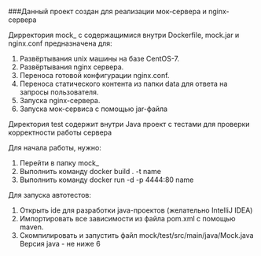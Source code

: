 ###Данный проект создан для реализации мок-сервера и nginx-сервера



Дирректория mock_ с содержащимися внутри Dockerfile, mock.jar и nginx.conf предназначена для:

1. Развёртывания unix машины на базе CentOS-7.
2. Развёртывания nginx сервера.
3. Переноса готовой конфигурации nginx.conf.
4. Переноса статического контента из папки data для ответа на запросы пользователя.
5. Запуска nginx-сервера.
6. Запуска мок-сервиса с помощью jar-файла 


Директория test содержит внутри Java проект с тестами для проверки корректности работы сервера

Для начала работы, нужно:
1. Перейти в папку mock_
2. Выполнить команду docker build . -t name
3. Выполнить команду docker run -d -p 4444:80 name 


Для запуска автотестов:
1. Открыть ide для разработки java-проектов (желательно IntelliJ IDEA)
2. Импортировать все зависимости из файла pom.xml с помощью maven.
3. Скомпилировать и запустить файл mock/test/src/main/java/Mock.java
 Версия java - не ниже 6
 


